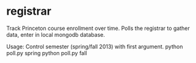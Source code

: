 registrar
=========

Track Princeton course enrollment over time.  Polls the registrar to gather data, enter in local mongodb database.

Usage:
Control semester (spring/fall 2013) with first argument.
python poll.py spring
python poll.py fall
